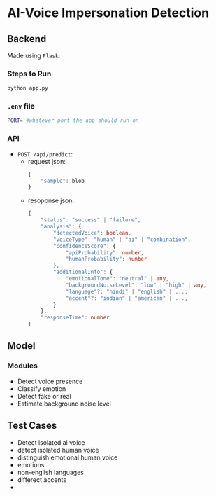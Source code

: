 # AI-Voice Impersonation Detection

## Backend

Made using `Flask`.

### Steps to Run

```bash
python app.py
```

### `.env` file

```bash
PORT= #whatever port the app should run on
```

### API

- `POST /api/predict`:
    - request json:
        ```ts
        {
            "sample": blob
        }
        ```
    - resoponse json:
        ```ts
        {
            "status": "success" | "failure",
            "analysis": {
                "detectedVoice": boolean,
                "voiceType": "human" | "ai" | "combination",
                "confidenceScore": {
                    "apiProbability": number,
                    "humanProbability": number
                },
                "additionalInfo": {
                    "emotionalTone": "neutral" | any,
                    "backgroundNoiseLevel": "low" | "high" | any,
                    "language"?: "hindi" | "english" | ...,
                    "accent"?: "indian" | "american" | ...,
                }
            },
            "responseTime": number
        }
        ```

## Model

### Modules
- Detect voice presence
- Classify emotion
- Detect fake or real
- Estimate background noise level

## Test Cases
- Detect isolated ai voice
- detect isolated human voice
- distinguish emotional human voice
- emotions
- non-english languages
- differect accents
- 